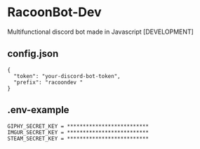 # RacoonBot-Dev

Multifunctional discord bot made in Javascript [DEVELOPMENT]

## config.json 

```
{
  "token": "your-discord-bot-token", 
  "prefix": "racoondev "
}
```

## .env-example 

```
GIPHY_SECRET_KEY = **************************
IMGUR_SECRET_KEY = **************************
STEAM_SECRET_KEY = **************************
```
